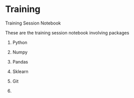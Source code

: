 # Training
Training Session Notebook

These are the training session notebook involving packages

1. Python

2. Numpy

3. Pandas

4. Sklearn

5. Git

6. 
